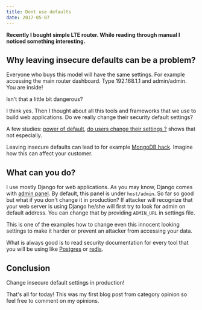 ```yaml
---
title: Dont use defaults
date: 2017-05-07
---
```


**Recently I bought simple LTE router. While reading through manual I
noticed something interesting.**

## Why leaving insecure defaults can be a problem?

Everyone who buys this model will have the same settings. For example
accessing the main router dashboard. Type 192.168.1.1 and
admin/admin. You are inside!

Isn't that a little bit dangerous?

I think yes. Then I thought about all this tools and frameworks that we
use to build web applications. Do we really change their security
default settings?

A few studies: [power of
default](https://www.nngroup.com/articles/the-power-of-defaults/), [do
users change their settings
?](https://www.uie.com/brainsparks/2011/09/14/do-users-change-their-settings/)
shows that not especially.

Leaving insecure defaults can lead to for example [MongoDB
hack](https://snyk.io/blog/mongodb-hack-and-secure-defaults/). Imagine
how this can affect your customer.

## What can you do?

I use mostly Django for web applications. As you may know, Django comes
with [admin
panel](https://docs.djangoproject.com/en/1.11/ref/contrib/admin/). By
default, this panel is under `host/admin`. So far so good but what if
you don't change it in production? If attacker will recognize that your
web server is using Django he/she will first try to look for admin on
default address. You can change that by providing `ADMIN_URL` in
settings file.

This is one of the examples how to change even this innocent looking
settings to make it harder or prevent an attacker from accessing your
data.

What is always good is to read security documentation for every tool
that you will be using like
[Postgres](https://www.enterprisedb.com/blog/first-rule-securing-postgres-don%E2%80%99t-be-dumb)
or [redis](https://redis.io/topics/security).

## Conclusion

Change insecure default settings in production!

That's all for today! This was my first blog post from category opinion
so feel free to comment on my opinions.
